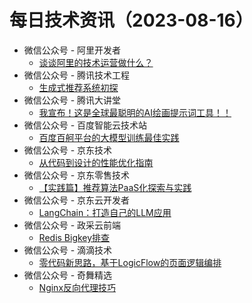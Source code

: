 # 每日技术资讯（2023-08-16）

- 微信公众号 - 阿里开发者
  - [谈谈阿里的技术运营做什么？](https://mp.weixin.qq.com/s?__biz=MzIzOTU0NTQ0MA==&mid=2247534426&idx=1&sn=9652054012c80789d68d02d847fdf9b9)
- 微信公众号 - 腾讯技术工程
  - [生成式推荐系统初探](https://mp.weixin.qq.com/s?__biz=MjM5ODYwMjI2MA==&mid=2649779887&idx=1&sn=87235736349fba47675bebab9ddcac29)
- 微信公众号 - 腾讯大讲堂
  - [我宣布！这是全球最聪明的AI绘画提示词工具！！](https://mp.weixin.qq.com/s?__biz=MTEwNTM0ODI0MQ==&mid=2653481748&idx=1&sn=f762731bb3f8e19ef4d7cc7d4ba75d44)
- 微信公众号 - 百度智能云技术站
  - [百度百舸平台的大模型训练最佳实践](https://mp.weixin.qq.com/s?__biz=MzkxOTM4MTM3Ng==&mid=2247486769&idx=1&sn=f3db7c63dc144775f4dcaa8477282d98)
- 微信公众号 - 京东技术
  - [从代码到设计的性能优化指南](https://mp.weixin.qq.com/s?__biz=MzU1MzE2NzIzMg==&mid=2247492620&idx=1&sn=1926486de474448f8b1dca8288db54dc)
- 微信公众号 - 京东零售技术
  - [【实践篇】推荐算法PaaS化探索与实践](https://mp.weixin.qq.com/s?__biz=MzUyMDAxMjQ3Ng==&mid=2247502207&idx=1&sn=27581e38d9967fa35605144eb8b1a7a5)
- 微信公众号 - 京东云开发者
  - [LangChain：打造自己的LLM应用](https://mp.weixin.qq.com/s?__biz=MzU1OTgxMTg2Nw==&mid=2247507144&idx=1&sn=a978f631602ae8992e47583e863bcb9c)
- 微信公众号 - 政采云前端
  - [Redis Bigkey排查](https://mp.weixin.qq.com/s?__biz=Mzg3NTcwMTUzNA==&mid=2247493643&idx=1&sn=37583d44eb38df4d1b5ac8e1175ce8e0)
- 微信公众号 - 滴滴技术
  - [零代码新思路，基于LogicFlow的页面逻辑编排](https://mp.weixin.qq.com/s?__biz=MzU1ODEzNjI2NA==&mid=2247563602&idx=1&sn=1b6c94647b528949e15c5aa1264a6e1c)
- 微信公众号 - 奇舞精选
  - [Nginx反向代理技巧](https://mp.weixin.qq.com/s?__biz=Mzg4MTYwMzY1Mw==&mid=2247508791&idx=1&sn=77de47724e6ab4b3460dadb7865fb0d4)
